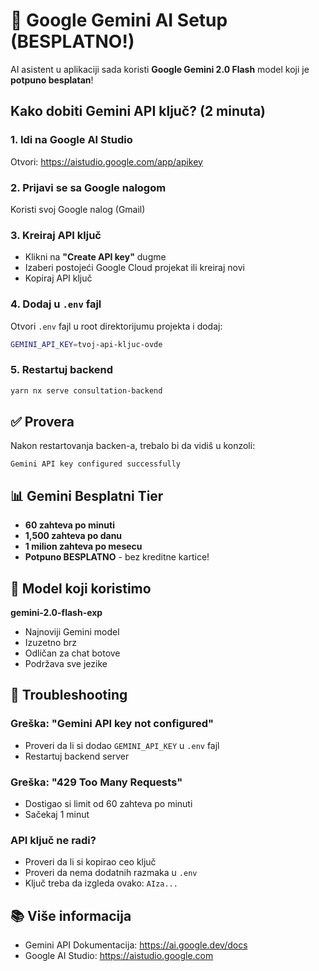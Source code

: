 # 🤖 Google Gemini AI Setup (BESPLATNO!)

AI asistent u aplikaciji sada koristi **Google Gemini 2.0 Flash** model koji je **potpuno besplatan**!

## Kako dobiti Gemini API ključ? (2 minuta)

### 1. Idi na Google AI Studio
Otvori: https://aistudio.google.com/app/apikey

### 2. Prijavi se sa Google nalogom
Koristi svoj Google nalog (Gmail)

### 3. Kreiraj API ključ
- Klikni na **"Create API key"** dugme
- Izaberi postojeći Google Cloud projekat ili kreiraj novi
- Kopiraj API ključ

### 4. Dodaj u `.env` fajl
Otvori `.env` fajl u root direktorijumu projekta i dodaj:

```bash
GEMINI_API_KEY=tvoj-api-kljuc-ovde
```

### 5. Restartuj backend
```bash
yarn nx serve consultation-backend
```

## ✅ Provera

Nakon restartovanja backen-a, trebalo bi da vidiš u konzoli:
```
Gemini API key configured successfully
```

## 📊 Gemini Besplatni Tier

- **60 zahteva po minuti**
- **1,500 zahteva po danu**
- **1 milion zahteva po mesecu**
- **Potpuno BESPLATNO** - bez kreditne kartice!

## 🎯 Model koji koristimo

**gemini-2.0-flash-exp**
- Najnoviji Gemini model
- Izuzetno brz
- Odličan za chat botove
- Podržava sve jezike

## 🔧 Troubleshooting

### Greška: "Gemini API key not configured"
- Proveri da li si dodao `GEMINI_API_KEY` u `.env` fajl
- Restartuj backend server

### Greška: "429 Too Many Requests"
- Dostigao si limit od 60 zahteva po minuti
- Sačekaj 1 minut

### API ključ ne radi?
- Proveri da li si kopirao ceo ključ
- Proveri da nema dodatnih razmaka u `.env`
- Ključ treba da izgleda ovako: `AIza...`

## 📚 Više informacija

- Gemini API Dokumentacija: https://ai.google.dev/docs
- Google AI Studio: https://aistudio.google.com
